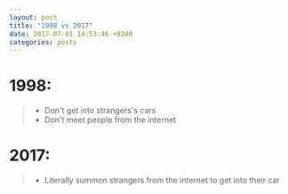 ```yaml
---
layout: post
title: "1998 vs 2017"
date: 2017-07-01 14:53:46 +0200
categories: posts
---
```


# 1998:

> * Don't get into strangers's cars
> * Don't meet people from the internet

# 2017:

> * Literally summon strangers from the internet to get into their car
